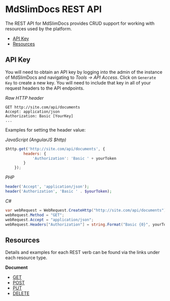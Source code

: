 # MdSlimDocs REST API

The REST API for MdSlimDocs provides CRUD support for working with resources used by the platform.

- [API Key](#api-key)
- [Resources](#resources)

## API Key

You will need to obtain an API key by logging into the admin of the instance of MdSlimDocs and navigating to *Tools -> API Access*. Click on `Generate Key` to create a new key. You will need to include that key in all of your request headers to the API endpoints.

*Raw HTTP header*
```
GET http://site.com/api/documents
Accept: application/json
Authorization: Basic [YourKey]
...
```

Examples for setting the header value:

*JavaScript (AngularJS $http)*
```javascript
$http.get('http://site.com/api/documents', {
		headers: {
			'Authorization': 'Basic ' + yourToken
		}
	});
```

*PHP*
```php
header('Accept', 'application/json');
header('Authorization', 'Basic ' . $yourToken);
```

*C#*
```csharp
var webRequest = WebRequest.CreateHttp("http://site.com/api/documents");
webRequest.Method = "GET";
webRequest.Accept = "application/json";
webRequest.Headers["Authorization"] = string.Format("Basic {0}", yourToken);
```

## Resources

Details and examples for each REST verb can be found via the links under each resource type.

**Document**

- [GET](/RestApi/resources/document/Get.md)
- [POST](/RestApi/resources/document/Post.md)
- [PUT](/RestApi/resources/document/Put.md)
- [DELETE](/RestApi/resources/document/Delete.md)

